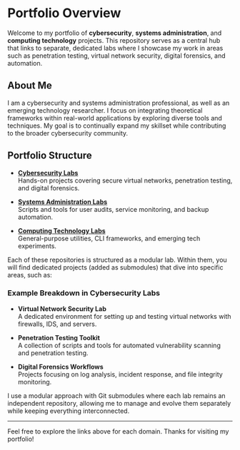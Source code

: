 # Portfolio Overview

Welcome to my portfolio of **cybersecurity**, **systems administration**, and **computing technology** projects. This repository serves as a central hub that links to separate, dedicated labs where I showcase my work in areas such as penetration testing, virtual network security, digital forensics, and automation.

## About Me

I am a cybersecurity and systems administration professional, as well as an emerging technology researcher. I focus on integrating theoretical frameworks within real-world applications by exploring diverse tools and techniques. My goal is to continually expand my skillset while contributing to the broader cybersecurity community.

## Portfolio Structure

- [**Cybersecurity Labs**](https://github.com/sakeho/cybersecurity-labs)  
  Hands-on projects covering secure virtual networks, penetration testing, and digital forensics.

- [**Systems Administration Labs**](https://github.com/sakeho/systems-administration-labs)  
  Scripts and tools for user audits, service monitoring, and backup automation.

- [**Computing Technology Labs**](https://github.com/sakeho/computing-technology-labs)  
  General-purpose utilities, CLI frameworks, and emerging tech experiments.

Each of these repositories is structured as a modular lab. Within them, you will find dedicated projects (added as submodules) that dive into specific areas, such as:

### Example Breakdown in Cybersecurity Labs

- **Virtual Network Security Lab**  
  A dedicated environment for setting up and testing virtual networks with firewalls, IDS, and servers.

- **Penetration Testing Toolkit**  
  A collection of scripts and tools for automated vulnerability scanning and penetration testing.

- **Digital Forensics Workflows**  
  Projects focusing on log analysis, incident response, and file integrity monitoring.

I use a modular approach with Git submodules where each lab remains an independent repository, allowing me to manage and evolve them separately while keeping everything interconnected.

---

Feel free to explore the links above for each domain. Thanks for visiting my portfolio!
